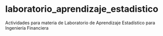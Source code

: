 # laboratorio_aprendizaje_estadistico
Actividades para materia de Laboratorio de Aprendizaje Estadístico para Ingeniería Financiera
